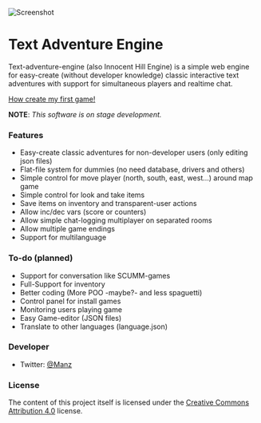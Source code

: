 ![Screenshot](https://raw.github.com/ManzDev/text-adventure-engine/master/docs/game.png)

# Text Adventure Engine

Text-adventure-engine (also Innocent Hill Engine) is a simple web engine for easy-create (without developer knowledge) classic interactive text adventures with support for simultaneous players and realtime chat.

[How create my first game!](https://github.com/ManzDev/text-adventure-engine/wiki/Create-my-first-game)

**NOTE**: *This software is on stage development.*

### Features

- Easy-create classic adventures for non-developer users (only editing json files)
- Flat-file system for dummies (no need database, drivers and others)
- Simple control for move player (north, south, east, west...) around map game
- Simple control for look and take items
- Save items on inventory and transparent-user actions
- Allow inc/dec vars (score or counters)
- Allow simple chat-logging multiplayer on separated rooms
- Allow multiple game endings
- Support for multilanguage

### To-do (planned)

- Support for conversation like SCUMM-games
- Full-Support for inventory
- Better coding (More POO -maybe?- and less spaguetti)
- Control panel for install games
- Monitoring users playing game
- Easy Game-editor (JSON files)
- Translate to other languages (language.json)

### Developer

- Twitter: [@Manz](http://twitter.com/Manz)

### License

The content of this project itself is licensed under the [Creative Commons Attribution 4.0](http://creativecommons.org/licenses/by-nc-sa/4.0/) license.
